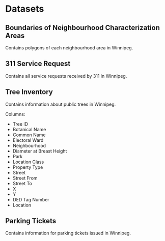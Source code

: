 # Datasets
## Boundaries of Neighbourhood Characterization Areas
Contains polygons of each neighbourhood area in Winnipeg.

## 311 Service Request
Contains all service requests received by 311 in Winnipeg.

## Tree Inventory
Contains information about public trees in Winnipeg.

Columns:
- Tree ID
- Botanical Name
- Common Name
- Electoral Ward
- Neighbourhood
- Diameter at Breast Height
- Park
- Location Class
- Property Type
- Street
- Street From
- Street To
- X
- Y
- DED Tag Number
- Location

## Parking Tickets
Contains information for parking tickets issued in Winnipeg.
